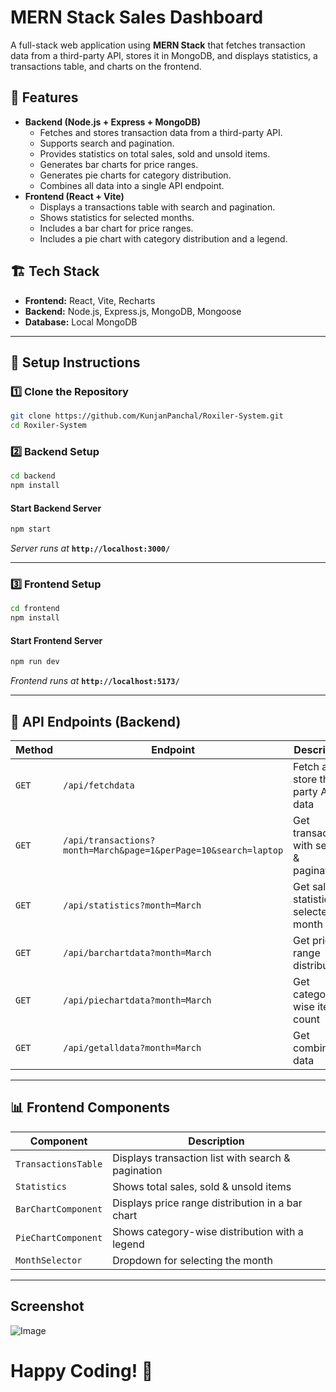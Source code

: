 # MERN Stack Sales Dashboard

A full-stack web application using **MERN Stack** that fetches transaction data from a third-party API, stores it in MongoDB, and displays statistics, a transactions table, and charts on the frontend.

## 📌 Features
- **Backend (Node.js + Express + MongoDB)**
  - Fetches and stores transaction data from a third-party API.
  - Supports search and pagination.
  - Provides statistics on total sales, sold and unsold items.
  - Generates bar charts for price ranges.
  - Generates pie charts for category distribution.
  - Combines all data into a single API endpoint.
- **Frontend (React + Vite)**
  - Displays a transactions table with search and pagination.
  - Shows statistics for selected months.
  - Includes a bar chart for price ranges.
  - Includes a pie chart with category distribution and a legend.

## 🏗️ Tech Stack
- **Frontend:** React, Vite, Recharts
- **Backend:** Node.js, Express.js, MongoDB, Mongoose
- **Database:** Local MongoDB

---

## 🚀 Setup Instructions

### 1️⃣ Clone the Repository
```bash
git clone https://github.com/KunjanPanchal/Roxiler-System.git
cd Roxiler-System
```

### 2️⃣ Backend Setup
```bash
cd backend
npm install
```

#### Start Backend Server
```bash
npm start
```
_Server runs at_ **`http://localhost:3000/`**

---

### 3️⃣ Frontend Setup
```bash
cd frontend
npm install
```

#### Start Frontend Server
```bash
npm run dev
```
_Frontend runs at_ **`http://localhost:5173/`**

---

## 📡 API Endpoints (Backend)
| Method | Endpoint | Description |
|--------|----------------------|--------------------------------------|
| `GET` | `/api/fetchdata` | Fetch and store third-party API data |
| `GET` | `/api/transactions?month=March&page=1&perPage=10&search=laptop` | Get transactions with search & pagination |
| `GET` | `/api/statistics?month=March` | Get sales statistics for selected month |
| `GET` | `/api/barchartdata?month=March` | Get price range distribution |
| `GET` | `/api/piechartdata?month=March` | Get category-wise item count |
| `GET` | `/api/getalldata?month=March` | Get combined data |

---

## 📊 Frontend Components
| Component | Description |
|-----------|------------|
| `TransactionsTable` | Displays transaction list with search & pagination |
| `Statistics` | Shows total sales, sold & unsold items |
| `BarChartComponent` | Displays price range distribution in a bar chart |
| `PieChartComponent` | Shows category-wise distribution with a legend |
| `MonthSelector` | Dropdown for selecting the month |

---

## Screenshot
![Image](https://github.com/user-attachments/assets/0328d2af-fa92-4508-ad50-2145260b6f1b)

# Happy Coding! 🚀

